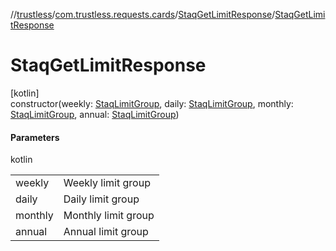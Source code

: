 //[trustless](../../../index.md)/[com.trustless.requests.cards](../index.md)/[StaqGetLimitResponse](index.md)/[StaqGetLimitResponse](-staq-get-limit-response.md)

# StaqGetLimitResponse

[kotlin]\
constructor(weekly: [StaqLimitGroup](../-staq-limit-group/index.md), daily: [StaqLimitGroup](../-staq-limit-group/index.md), monthly: [StaqLimitGroup](../-staq-limit-group/index.md), annual: [StaqLimitGroup](../-staq-limit-group/index.md))

#### Parameters

kotlin

| | |
|---|---|
| weekly | Weekly limit group |
| daily | Daily limit group |
| monthly | Monthly limit group |
| annual | Annual limit group |

